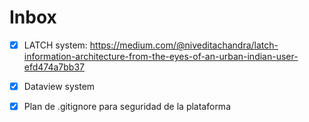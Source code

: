 # Inbox

- [x] LATCH system: https://medium.com/@niveditachandra/latch-information-architecture-from-the-eyes-of-an-urban-indian-user-efd474a7bb37
- [x] Dataview system
- [x] Plan de .gitignore para seguridad de la plataforma


